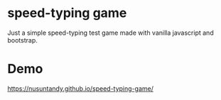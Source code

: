 # speed-typing game
Just a simple speed-typing test game made with vanilla javascript and bootstrap.

# Demo
https://nusuntandy.github.io/speed-typing-game/
